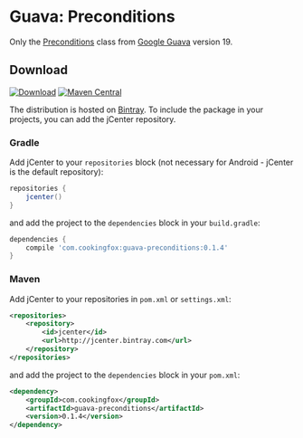 # Guava: Preconditions

Only the [Preconditions](src/main/java/com/google/common/base/Preconditions.java) class from
[Google Guava](https://github.com/google/guava) version 19.

## Download

[![Download](https://api.bintray.com/packages/cookingfox/maven/guava-preconditions/images/download.svg)](https://bintray.com/cookingfox/maven/guava-preconditions/_latestVersion)
[![Maven Central](https://maven-badges.herokuapp.com/maven-central/com.cookingfox/guava-preconditions/badge.svg)](https://maven-badges.herokuapp.com/maven-central/com.cookingfox/guava-preconditions)

The distribution is hosted on [Bintray](https://bintray.com/cookingfox/maven/guava-preconditions/view).
To include the package in your projects, you can add the jCenter repository.

### Gradle

Add jCenter to your `repositories` block (not necessary for Android - jCenter is the default
repository):

```groovy
repositories {
    jcenter()
}
```

and add the project to the `dependencies` block in your `build.gradle`:

```groovy
dependencies {
    compile 'com.cookingfox:guava-preconditions:0.1.4'
}
```

### Maven

Add jCenter to your repositories in `pom.xml` or `settings.xml`:

```xml
<repositories>
    <repository>
        <id>jcenter</id>
        <url>http://jcenter.bintray.com</url>
    </repository>
</repositories>
```

and add the project to the `dependencies` block in your `pom.xml`:

```xml
<dependency>
    <groupId>com.cookingfox</groupId>
    <artifactId>guava-preconditions</artifactId>
    <version>0.1.4</version>
</dependency>
```
